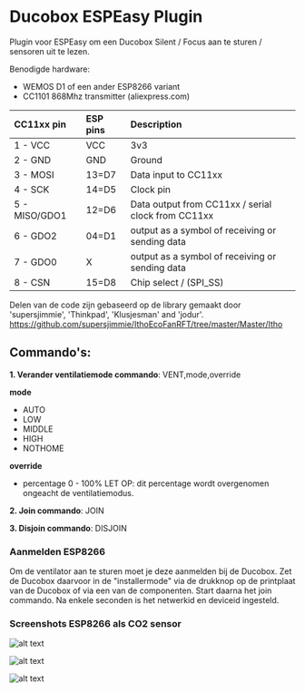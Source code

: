 # Ducobox ESPEasy Plugin
Plugin voor ESPEasy om een Ducobox Silent / Focus aan te sturen / sensoren uit te lezen. 


Benodigde hardware:
- WEMOS D1 of een ander ESP8266 variant
- CC1101 868Mhz transmitter (aliexpress.com)



|CC11xx pin    |ESP pins|Description                                        |
|:-------------|:-------|:--------------------------------------------------|
|1 - VCC       |VCC     |3v3                                                |
|2 - GND       |GND     |Ground                                             |
|3 - MOSI      |13=D7   |Data input to CC11xx                               |  
|4 - SCK       |14=D5   |Clock pin                                          |
|5 - MISO/GDO1 |12=D6   |Data output from CC11xx / serial clock from CC11xx |
|6 - GDO2      |04=D1  |output as a symbol of receiving or sending data    |
|7 - GDO0      |X        |output as a symbol of receiving or sending data    |
|8 - CSN      |15=D8   |Chip select / (SPI_SS)                             |


Delen van de code zijn gebaseerd op de library gemaakt door 'supersjimmie', 'Thinkpad', 'Klusjesman' and 'jodur'. https://github.com/supersjimmie/IthoEcoFanRFT/tree/master/Master/Itho 

 
## Commando's:

**1. Verander ventilatiemode commando**: VENT,mode,override 

**mode**
- AUTO
- LOW
- MIDDLE
- HIGH
- NOTHOME

**override**
- percentage 0 - 100%
LET OP: dit percentage wordt overgenomen ongeacht de ventilatiemodus.

**2. Join commando**: JOIN

**3. Disjoin commando**: DISJOIN


### Aanmelden ESP8266 

Om de ventilator aan te sturen moet je deze aanmelden bij de Ducobox. Zet de Ducobox daarvoor in de "installermode" via de drukknop op de printplaat van de Ducobox of via een van de componenten.
Start daarna het join commando. Na enkele seconden is het netwerkid en deviceid ingesteld.

### Screenshots ESP8266 als CO2 sensor ###
![alt text](https://github.com/arnemauer/Ducobox-ESPEasy-Plugin/raw/master/Screenshots%20Duco%20Network%20Tool/CO2sensorpage.png)


![alt text](https://github.com/arnemauer/Ducobox-ESPEasy-Plugin/raw/master/Screenshots%20Duco%20Network%20Tool/devicetable.png)


![alt text](https://github.com/arnemauer/Ducobox-ESPEasy-Plugin/raw/master/Screenshots%20Duco%20Network%20Tool/network.png)
